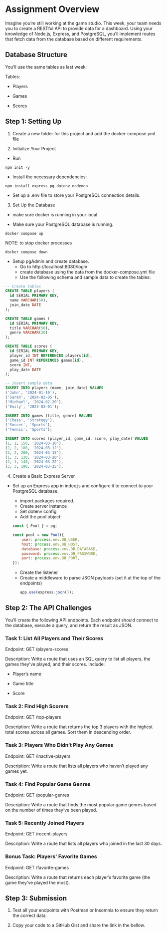 # Assignment Overview

Imagine you’re still working at the game studio. This week, your team needs you to create a RESTful API to provide data for a dashboard. Using your knowledge of Node.js, Express, and PostgreSQL, you’ll implement routes that fetch data from the database based on different requirements.

## Database Structure

You’ll use the same tables as last week:

Tables:

- Players

- Games

- Scores

## Step 1: Setting Up

1. Create a new folder for this project and add the docker-compose.yml file

2. Initialize Your Project

- Run

```
npm init -y
```

- Install the necessary dependencies:

```
npm install express pg dotenv nodemon
```

- Set up a .env file to store your PostgreSQL connection details.

3. Set Up the Database

- make sure docker is running in your local.

- Make sure your PostgreSQL database is running.

```
docker compose up
```

NOTE: to stop docker processes

```
docker compose down
```

- Setup pgAdmin and create database.
  - Go to http://localhost:8080/login
  - create database using the data from the docker-compose.yml file
  - Use the following schema and sample data to create the tables:

```SQL
-- Create tables
CREATE TABLE players (
  id SERIAL PRIMARY KEY,
  name VARCHAR(50),
  join_date DATE
);

CREATE TABLE games (
  id SERIAL PRIMARY KEY,
  title VARCHAR(50),
  genre VARCHAR(20)
);

CREATE TABLE scores (
  id SERIAL PRIMARY KEY,
  player_id INT REFERENCES players(id),
  game_id INT REFERENCES games(id),
  score INT,
  play_date DATE
);

-- Insert sample data
INSERT INTO players (name, join_date) VALUES
('John', '2024-01-10'),
('Sarah', '2024-02-05'),
('Michael', '2024-02-20'),
('Emily', '2024-03-01');

INSERT INTO games (title, genre) VALUES
('Chess', 'Strategy'),
('Soccer', 'Sports'),
('Tennis', 'Sports');

INSERT INTO scores (player_id, game_id, score, play_date) VALUES
(1, 1, 150, '2024-03-10'),
(2, 2, 180, '2024-03-12'),
(3, 2, 200, '2024-03-15'),
(1, 3, 120, '2024-03-20'),
(2, 1, 140, '2024-03-22'),
(3, 3, 190, '2024-03-25');
```

4. Create a Basic Express Server

- Set up an Express app in index.js and configure it to connect to your PostgreSQL database.

  - import packages required.
  - Create server instance
  - Set dotenv config
  - Add the pool object:

  ```JavaScript
  const { Pool } = pg;

  const pool = new Pool({
      user: process.env.DB_USER,
      host: process.env.DB_HOST,
      database: process.env.DB_DATABASE,
      password: process.env.DB_PASSWORD,
      port: process.env.DB_PORT,
  });
  ```

  - Create the listener
  - Create a middleware to parse JSON payloads (set it at the top of the endpoints)
    ```JavaScript
    app.use(express.json());
    ```

## Step 2: The API Challenges

You’ll create the following API endpoints. Each endpoint should connect to the database, execute a query, and return the result as JSON.

### Task 1: List All Players and Their Scores

Endpoint: GET /players-scores

Description:
Write a route that uses an SQL query to list all players, the games they’ve played, and their scores. Include:

- Player’s name

- Game title

- Score

### Task 2: Find High Scorers

Endpoint: GET /top-players

Description:
Write a route that returns the top 3 players with the highest total scores across all games. Sort them in descending order.

### Task 3: Players Who Didn’t Play Any Games

Endpoint: GET /inactive-players

Description:
Write a route that lists all players who haven’t played any games yet.

### Task 4: Find Popular Game Genres

Endpoint: GET /popular-genres

Description:
Write a route that finds the most popular game genres based on the number of times they’ve been played.

### Task 5: Recently Joined Players

Endpoint: GET /recent-players

Description:
Write a route that lists all players who joined in the last 30 days.

### Bonus Task: Players' Favorite Games

Endpoint: GET /favorite-games

Description:
Write a route that returns each player’s favorite game (the game they’ve played the most).

## Step 3: Submission

1. Test all your endpoints with Postman or Insomnia to ensure they return the correct data.

2. Copy your code to a GitHub Gist and share the link in the bellow.

```

```
